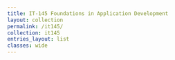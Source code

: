 ```yaml
---
title: IT-145 Foundations in Application Development
layout: collection
permalink: /it145/
collection: it145
entries_layout: list
classes: wide
---
```

